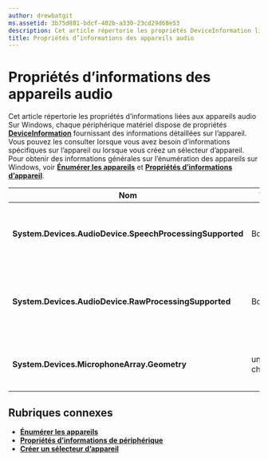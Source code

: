 ```yaml
---
author: drewbatgit
ms.assetid: 3b75d881-bdcf-402b-a330-23cd29d68e53
description: Cet article répertorie les propriétés DeviceInformation liées aux appareils audio
title: Propriétés d’informations des appareils audio
---
```


# Propriétés d’informations des appareils audio

Cet article répertorie les propriétés d’informations liées aux appareils audio Sur Windows, chaque périphérique matériel dispose de propriétés [**DeviceInformation**](https://msdn.microsoft.com/library/windows/apps/BR225393) fournissant des informations détaillées sur l’appareil. Vous pouvez les consulter lorsque vous avez besoin d’informations spécifiques sur l’appareil ou lorsque vous créez un sélecteur d’appareil. 
Pour obtenir des informations générales sur l’énumération des appareils sur Windows, voir [**Énumérer les appareils**](../devices-sensors/enumerate-devices.md) et [**Propriétés d’informations d’appareil**](../devices-sensors/device-information-properties.md).


|Nom|Type|Description|
|------------------------------------------------------------|------------|------------------------------------------------------|
|**System.Devices.AudioDevice.SpeechProcessingSupported**|Booléen|Indique si l’appareil audio prend en charge le traitement de la parole.|
|**System.Devices.AudioDevice.RawProcessingSupported**|Booléen|Indique si l’appareil audio prend en charge le traitement des fichiers bruts.|
|**System.Devices.MicrophoneArray.Geometry**|unsigned char[]|Données géométriques pour un réseau de microphones.|
## Rubriques connexes

* [**Énumérer les appareils**](../devices-sensors/enumerate-devices.md)
* [**Propriétés d’informations de périphérique**](../devices-sensors/device-information-properties.md)
* [**Créer un sélecteur d’appareil**](../devices-sensors/build-a-device-selector.md)






<!--HONumber=May16_HO2-->


